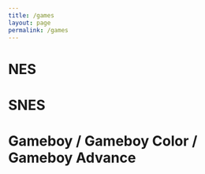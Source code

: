 ```yaml
---
title: /games
layout: page
permalink: /games
---
```


# NES

# SNES

# Gameboy / Gameboy Color / Gameboy Advance

